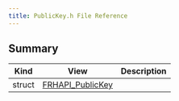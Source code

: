```yaml
---
title: PublicKey.h File Reference
---
```


## Summary
| Kind | View | Description |
|------|------|-------------|
|struct|[FRHAPI_PublicKey](/unreal-plugins/all/structfrhapi__publickey/#structFRHAPI__PublicKey)||
